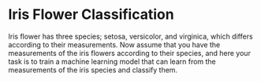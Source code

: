 # Iris Flower Classification 
Iris flower has three species; setosa, versicolor, and virginica, which differs according to their measurements. 
Now assume that you have the measurements of the iris flowers according to their species,
and here your task is to train a machine learning model that can learn from the measurements of the iris species and classify them.
